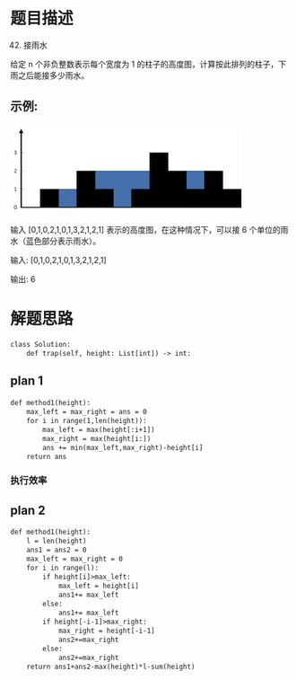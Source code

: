 # 题目描述
42. 接雨水

给定 n 个非负整数表示每个宽度为 1 的柱子的高度图，计算按此排列的柱子，下雨之后能接多少雨水。

## 示例:
![permutation](./resourses/rainwatertrap.PNG)

输入  [0,1,0,2,1,0,1,3,2,1,2,1] 表示的高度图，在这种情况下，可以接 6 个单位的雨水（蓝色部分表示雨水）。

输入: [0,1,0,2,1,0,1,3,2,1,2,1]

输出: 6


# 解题思路


```
class Solution:
    def trap(self, height: List[int]) -> int:
```

## plan 1


```
def method1(height):
    max_left = max_right = ans = 0
    for i in range(1,len(height)):
        max_left = max(height[:i+1])
        max_right = max(height[i:])
        ans += min(max_left,max_right)-height[i]
    return ans
```
### 执行效率


## plan 2
```
def method1(height):
    l = len(height)
    ans1 = ans2 = 0
    max_left = max_right = 0
    for i in range(l):
        if height[i]>max_left:
            max_left = height[i]
            ans1+= max_left
        else:
            ans1+= max_left
        if height[-i-1]>max_right:
            max_right = height[-i-1]
            ans2+=max_right
        else:
            ans2+=max_right
    return ans1+ans2-max(height)*l-sum(height)
```
